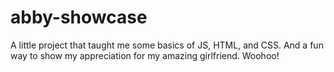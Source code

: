 # abby-showcase

A little project that taught me some basics of JS, HTML, and CSS. And a fun way to show my appreciation for my amazing girlfriend. Woohoo!
